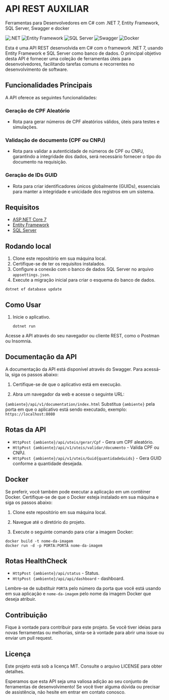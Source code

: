 # API REST AUXILIAR
Ferramentas para Desenvolvedores em C# com .NET 7, Entity Framework, SQL Server, Swagger e docker 

![.NET](https://img.shields.io/badge/.NET-7-brightgreen) ![Entity Framework](https://img.shields.io/badge/Entity%20Framework-Latest-blue) ![SQL Server](https://img.shields.io/badge/SQL%20Server-Latest-orange) ![Swagger](https://img.shields.io/badge/Swagger-green) ![Docker](https://img.shields.io/badge/Docker-blue)

 

Esta é uma API REST desenvolvida em C# com o framework .NET 7, usando Entity Framework e SQL Server como banco de dados. O principal objetivo desta API é fornecer uma coleção de ferramentas úteis para desenvolvedores, facilitando tarefas comuns e recorrentes no desenvolvimento de software.

## Funcionalidades Principais

A API oferece as seguintes funcionalidades:

### Geração de CPF Aleatório

- Rota para gerar números de CPF aleatórios válidos, úteis para testes e simulações.

### Validação de documento (CPF ou CNPJ)

- Rota para validar a autenticidade de números de CPF ou CNPJ, garantindo a integridade dos dados, será necessário fornecer o tipo do documento na requisição.

### Geração de IDs GUID

- Rota para criar identificadores únicos globalmente (GUIDs), essenciais para manter a integridade e unicidade dos registros em um sistema.

## Requisitos

- [ASP.NET Core 7](https://dotnet.microsoft.com/)
- [Entity Framework](https://docs.microsoft.com/en-us/ef/)
- [SQL Server](https://www.microsoft.com/en-us/sql-server)

## Rodando local

1. Clone este repositório em sua máquina local.
2. Certifique-se de ter os requisitos instalados.
3. Configure a conexão com o banco de dados SQL Server no arquivo `appsettings.json`.
4. Execute a migração inicial para criar o esquema do banco de dados.

```shell
dotnet ef database update
```

## Como Usar

1. Inicie o aplicativo.
   ```shell
   dotnet run
   ```

Acesse a API através do seu navegador ou cliente REST, como o Postman ou Insomnia.

## Documentação da API

A documentação da API está disponível através do Swagger. Para acessá-la, siga os passos abaixo:

1. Certifique-se de que o aplicativo está em execução.

2. Abra um navegador da web e acesse o seguinte URL:

`{ambiente}/api/v1/documentation/index.html`
Substitua `{ambiente}` pela porta em que o aplicativo está sendo executado, exemplo: `https://localhost:8080`

## Rotas da API

- `HttpPost {ambiente}/api/uteis/gerar/Cpf` - Gera um CPF aleatório.
- `HttpPost {ambiente}/api/v1/uteis/validar/documento` - Valida CPF ou CNPJ.
- `HttpPost {ambiente}/api/v1/uteis/Guid{quantidadeGuids}` - Gera GUID conforme a quantidade desejada.

## Docker

Se preferir, você também pode executar a aplicação em um contêiner Docker. Certifique-se de que o Docker esteja instalado em sua máquina e siga os passos abaixo:

1. Clone este repositório em sua máquina local.

2. Navegue até o diretório do projeto.

3. Execute o seguinte comando para criar a imagem Docker:
```shell
docker build -t nome-da-imagem
docker run -d -p PORTA:PORTA nome-da-imagem
```

## Rotas HealthCheck

- `HttpPost {ambiente}/api/status` - Status.
- `HttpPost {ambiente}/api/api/dashboard` - dashboard.

Lembre-se de substituir `PORTA` pelo número da porta que você está usando em sua aplicação e `nome-da-imagem` pelo nome da imagem Docker que deseja atribuir.

## Contribuição

Fique à vontade para contribuir para este projeto. Se você tiver ideias para novas ferramentas ou melhorias, sinta-se à vontade para abrir uma issue ou enviar um pull request.

## Licença

Este projeto está sob a licença MIT. Consulte o arquivo LICENSE para obter detalhes.

Esperamos que esta API seja uma valiosa adição ao seu conjunto de ferramentas de desenvolvimento! Se você tiver alguma dúvida ou precisar de assistência, não hesite em entrar em contato conosco.

